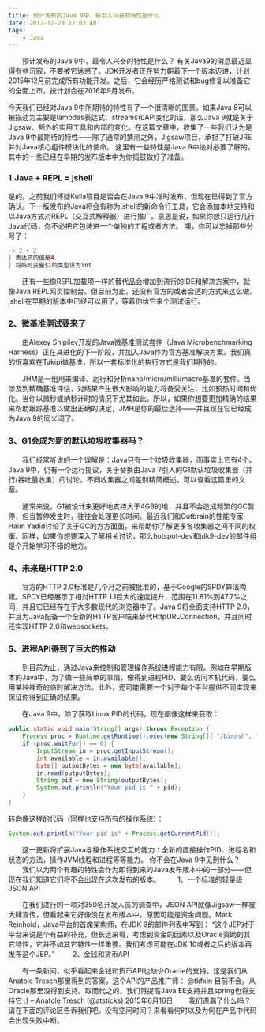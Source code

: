 ```yaml
---
title: 预计发布的Java 9中，最令人兴奋的特性是什么
date: 2017-12-29 17:03:40
tags:
    - Java
---
```


　　预计发布的Java 9中，最令人兴奋的特性是什么？
有关Java9的消息最近显得有些沉寂，不要被它迷惑了。JDK开发者正在努力朝着下一个版本迈进，计划2015年12月前完成所有功能开发。之后，它会经历严格测试和bug修复以准备它的全面上市，按计划会在2016年9月发布。
<!--more-->
今天我们已经对Java 9中所期待的特性有了一个很清晰的图景。如果Java 8可以被描述为主要是lambdas表达式、streams和API变化的话，那么Java 9就是关于Jigsaw、额外的实用工具和内部的变化。在这篇文章中，收集了一些我们认为是Java 9中最期待的特性——除了通常的猜测之外，Jigsaw项目，承担了打破JRE并对Java核心组件模块化的使命。
这里有一些特性是Java 9中绝对必要了解的，其中的一些已经在早期的发布版本中为你捣鼓做好了准备。
### 1.Java + REPL = jshell
是的。之前我们怀疑Kulla项目是否会在Java 9中准时发布，但现在已得到了官方确认。下一版发布的Java将会有称为jshell的新命令行工具，它会添加本地支持和以Java方式对REPL（交互式解释器）进行推广。意思是说，如果你想只运行几行Java代码，你不必把它包装进一个单独的工程或者方法。
噢，你可以忘掉那些分号了：
```Java
-> 2 + 2
| 表达式的值是4
| 将临时变量$1的类型设为int
```
　　还有一些像REPL加载项一样的替代品会增加到流行的IDE和解决方案中，就像Java REPL网页控制台。但目前为止，还没有官方的或者合适的方式来这么做。jshell在早期的版本中已经可以用了，等着你给它来个测试运行。

### 2、微基准测试要来了

　　由Alexey Shipilev开发的Java微基准测试套件（Java Microbenchmarking Harness）正在其进化的下一阶段，并加入Java作为官方基准解决方案。我们真的很喜欢在Takipi做基准，所以一套标准化的执行方式是我们期待的。

　　JHM是一组用来编译、运行和分析nano/micro/milli/macro基准的套件。当涉及到精确基准评估，对结果产生很大影响的能力将备受关注，比如预热时间和优化。当你以微秒或纳秒计时的情况下尤其如此。所以，如果你想要更加精确的结果来帮助跟踪基准以做出正确的决定，JMH是你的最佳选择——并且现在它已经成为Java 9的同义词了。

### 3、G1会成为新的默认垃圾收集器吗？

　　我们经常听说的一个误解是：Java只有一个垃圾收集器，而事实上它有4个。Java 9中，仍有一个运行提议，关于替换由Java 7引入的G1默认垃圾收集器（并行/吞吐量收集）的讨论。不同收集器之间差别精简概述，可以查看这篇里的文章。

　　通常来说，G1被设计来更好地支持大于4GB的堆，并且不会造成频繁的GC暂停，但当暂停发生时，往往会处理更长时间。最近我们和Outbrain的性能专家Haim Yadid讨论了关于GC的方方面面，来帮助你了解更多各收集器之间不同的权衡。同样，如果你想要深入了解相关讨论，那么hotspot-dev和jdk9-dev的邮件组是个开始学习不错的地方。

### 4、未来是HTTP 2.0

　　官方的HTTP 2.0标准是几个月之前被批准的，基于Google的SPDY算法构建。SPDY已经展示了相对HTTP 1.1巨大的速度提升，范围在11.81%到47.7%之间，并且它已经存在于大多数现代的浏览器中了。Java 9将全面支持HTTP 2.0，并且为Java配备一个全新的HTTP客户端来替代HttpURLConnection，并且同时还实现HTTP 2.0和websockets。

### 5、进程API得到了巨大的推动

　　到目前为止，通过Java来控制和管理操作系统进程能力有限。例如在早期版本的Java中，为了做一些简单的事情，像得到进程PID，要么访问本机代码，要么用某种神奇的临时解决方法。此外，还可能需要一个对于每个平台提供不同实现来保证你得到正确的结果。

　　在Java 9中，除了获取Linux PID的代码，现在都像这样来获取：

```Java
public static void main(String[] args) throws Exception {
    Process proc = Runtime.getRuntime().exec(new String[]{ "/bin/sh", "-c", "echo $PPID" });
    if (proc.waitFor() == 0) {
        InputStream in = proc.getInputStream();
        int available = in.available();
        byte[] outputBytes = new byte[available];
        in.read(outputBytes);
        String pid = new String(outputBytes);
        System.out.println("Your pid is " + pid);
    }
}
```

转向像这样的代码（同样也支持所有的操作系统）：
```Java
System.out.println("Your pid is" + Process.getCurrentPid());
```
　　这一更新将扩展Java与操作系统交互的能力：全新的直接操作PID、进程名和状态的方法，操作JVM线程和进程等等能力。
你不会在Java 9中见到什么？
　　我们以为两个有趣的特性会作为即将到来的Java发布版本中的一部分——但现在我们知道它们将不会出现在这次发布的版本。
　　
    1、一个标准的轻量级JSON API

　　在我们进行的一项对350名开发人员的调查中，JSON API就像Jigsaw一样被大肆宣传，但看起来它好像没在发布版本中，原因可能是资金问题。Mark Reinhold，Java平台的首席架构师，在JDK 9的邮件列表中写到：
“这个JEP对于平台来说是个有益的补充，但长远来看，考虑到资金的因素以及Oracle资助的其它特性，它并不如其它特性一样重要。我们考虑可能在JDK 10或者之后的版本再发布这个JEP。”
　　
    2、金钱和货币API

　　有一条新闻，似乎看起来金钱和货币API也缺少Oracle的支持。这是我们从Anatole Tresch那里得到的答案，这个API的产品推广师：
@tkfxin 目前不会。从Oracle那里没得到支持。取而代之的，我们将提高Java EE支持并且spring也将支持它 :)
– Anatole Tresch (@atsticks) 2015年6月16日
　　我们遗漏了什么吗？请在下面的评论区告诉我们吧。没有空闲时间？来看看何时以及为何在产品中代码会出现失败中断。
